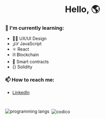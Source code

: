 <h1 align="center">Hello, 🌎</h1>
  
### 🌱 I'm currently learning:

- 👨‍🎨 UX/UI Design
- 𝒥𝒮 JavaScript
- ⚛ React
- ⛓ Blockchain
- 🤝 Smart contracts
- {} Solidity

### 📫 How to reach me:

- [LinkedIn](https://www.linkedin.com/in/marcusluiss/)

<p>&nbsp;</p>

<p><img align="left" src="https://github-readme-stats.vercel.app/api/top-langs?username=marcusluis&show_icons=true&locale=en&layout=compact&theme=gotham&card_width=300" alt="programming langs" /></p>

<p>&nbsp;<img align="center" src="https://github-readme-stats.vercel.app/api?username=marcusluis&show_icons=true&locale=en&theme=gotham&hide=stars&hide_rank=true" alt="codico" /></p>

